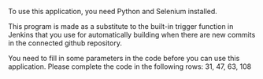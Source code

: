 To use this application, you need Python and Selenium installed.

This program is made as a substitute to the built-in trigger function
in Jenkins that you use for automatically building when there are new
commits in the connected github repository.

You need to fill in some parameters in the code before you can use
this application.
Please complete the code in the following rows:
31, 47, 63, 108
